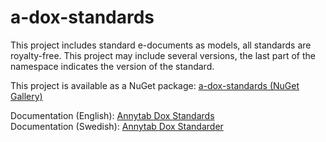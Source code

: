 # a-dox-standards
This project includes standard e-documents as models, all standards are royalty-free. This project may include several versions, the last part of the namespace indicates the version of the standard.

This project is available as a NuGet package: <a href="https://www.nuget.org/packages/Annytab.Dox.Standards/">a-dox-standards (NuGet Gallery)</a>

Documentation (English): <a href="https://www.annytab.com/annytab-dox-exchange-standard">Annytab Dox Standards</a><br />
Documentation (Swedish): <a href="https://www.annytab.se/annytab-dox-exchange-standard">Annytab Dox Standarder</a>